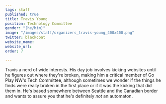 ```yaml
---
tags: staff
published: true
title: Travis Young
position: Technology Committee
gender: "(he/him)"
image: "/images/staff/organizers_travis-young_400x400.png"
twitter: blackcoat
website_name: 
website_url:
order: 7

---
```

Travis a nerd of wide interests. His day job involves kicking websites until he figures out where they're broken, making him a critical member of Go Play NW's Tech Committee, although sometimes we wonder if the things he finds were really broken in the first place or if it was the kicking that did them in. He's based somewhere between Seattle and the Canadian border and wants to assure you that he's definitely *not* an automaton.
